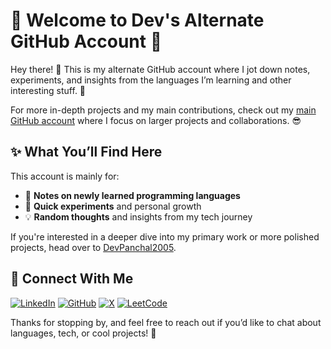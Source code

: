 # 🌟 Welcome to Dev's Alternate GitHub Account 🌟

Hey there! 👋 This is my alternate GitHub account where I jot down notes, experiments, and insights from the languages I’m learning and other interesting stuff. 🚀

For more in-depth projects and my main contributions, check out my [main GitHub account](https://github.com/DevPanchal2005) where I focus on larger projects and collaborations. 😎

## ✨ What You’ll Find Here

This account is mainly for:

- 📝 **Notes on newly learned programming languages**
- 🌱 **Quick experiments** and personal growth
- 💡 **Random thoughts** and insights from my tech journey

If you're interested in a deeper dive into my primary work or more polished projects, head over to [DevPanchal2005](https://github.com/DevPanchal2005).

## 🚀 Connect With Me

[![LinkedIn](https://img.shields.io/badge/LinkedIn-0A66C2?style=for-the-badge&logo=linkedin&logoColor=white)](https://www.linkedin.com/in/dev-panchal-connect/) [![GitHub](https://img.shields.io/badge/GitHub-181717?style=for-the-badge&logo=github&logoColor=white)](https://github.com/DevPanchal2005) [![X](https://img.shields.io/badge/X-000000?style=for-the-badge&logo=x&logoColor=white)](https://x.com/DevPanchal2005) [![LeetCode](https://img.shields.io/badge/LeetCode-FFA116?style=for-the-badge&logo=leetcode&logoColor=white)](https://leetcode.com/u/DevPanchal2005/)


Thanks for stopping by, and feel free to reach out if you’d like to chat about languages, tech, or cool projects! 🤩
